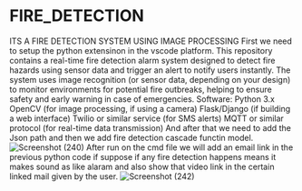 # FIRE_DETECTION
ITS A FIRE DETECTION SYSTEM USING IMAGE PROCESSING
First we need to setup the python extensinon in the vscode platform.
This repository contains a real-time fire detection alarm system designed to detect fire hazards using sensor data and trigger an alert to notify users instantly. The system uses image recognition (or sensor data, depending on your design) to monitor environments for potential fire outbreaks, helping to ensure safety and early warning in case of emergencies.
Software:
Python 3.x
OpenCV (for image processing, if using a camera)
Flask/Django (if building a web interface)
Twilio or similar service (for SMS alerts)
MQTT or similar protocol (for real-time data transmission)
And after that we need to add the Json path and then we add fire detection cascade functin model.
![Screenshot (240)](https://github.com/user-attachments/assets/1b8021fc-1255-4e89-884b-2bc915fceba5)
After run on the cmd file we will add an email link in the previous python code if suppose if any fire detection happens means it makes sound as like alaram and also show that video link in the certain linked mail given by the user.
![Screenshot (242)](https://github.com/user-attachments/assets/d294af6d-dc4e-44e5-9385-4b2dbd0485bd)


